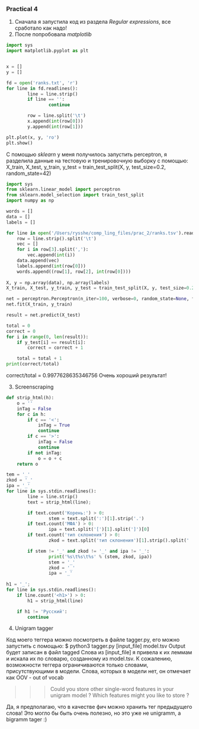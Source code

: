 ### Practical 4

1. Сначала я запустила код из раздела *Regular expressions*, все сработало как надо!
2. После попробовала *matplotlib*

```python
import sys
import matplotlib.pyplot as plt


x = []
y = []

fd = open('ranks.txt', 'r')
for line in fd.readlines():
        line = line.strip()
        if line == '':
                continue

        row = line.split('\t')
        x.append(int(row[0]))
        y.append(int(row[1]))

plt.plot(x, y, 'ro')
plt.show()
```

С помощью *sklearn* у меня получилось запустить perceptron, я разделила данные на тестовую и тренировочную выборку с помощью:
X_train, X_test, y_train, y_test = train_test_split(X, y, test_size=0.2, random_state=42)

```python
import sys
from sklearn.linear_model import perceptron
from sklearn.model_selection import train_test_split
import numpy as np

words = []   
data = []    
labels = []   

for line in open('/Users/rysshe/comp_ling_files/prac_2/ranks.tsv').readlines():
    row = line.strip().split('\t')
    vec = []
    for i in row[3].split(','):
        vec.append(int(i))
    data.append(vec)
    labels.append(int(row[0]))
    words.append((row[1], row[2], int(row[0])))
    
X, y = np.array(data), np.array(labels)
X_train, X_test, y_train, y_test = train_test_split(X, y, test_size=0.2, random_state=42)

net = perceptron.Perceptron(n_iter=100, verbose=0, random_state=None, fit_intercept=True, eta0=0.002)
net.fit(X_train, y_train)

result = net.predict(X_test)

total = 0
correct = 0
for i in range(0, len(result)):
    if y_test[i] == result[i]:
        correct = correct + 1

    total = total + 1
print(correct/total)

```
correct/total = 0.9977628635346756
Очень хороший результат!

3. Screenscraping



```python
def strip_html(h):
	o = ''
	inTag = False
	for c in h: 
		if c == '<':
			inTag = True
			continue
		if c == '>':
			inTag = False
			continue
		if not inTag:
			o = o + c
	return o

tem = '_'
zkod = '_'
ipa = '_'
for line in sys.stdin.readlines(): 
        line = line.strip()
        text = strip_html(line);

        if text.count('Корень:') > 0:
                stem = text.split(':')[1].strip('.')
        if text.count('МФА') > 0:
                ipa = text.split('[')[1].split(']')[0]
        if text.count('тип склонения') > 0:
                zkod = text.split('тип склонения')[1].strip().split(' ')[0]

        if stem != '_' and zkod != '_' and ipa != '_':
                print('%s\t%s\t%s' % (stem, zkod, ipa))
                stem = '_'
                zkod = '_'
                ipa = '_'
                
h1 = '_';
for line in sys.stdin.readlines(): 
	if line.count('<h1>') > 0: 
		h1 = strip_html(line)

	if h1 != 'Русский': 
		continue

```

4. Unigram tagger 

Код моего теггера можно посмотреть в файлe tagger.py, его можно запустить с помощью: $ python3 tagger.py [input_file] model.tsv
Output будет записан в файл tagged
Слова из [input_file] я привела к их леммам и искала их по словарю, созданному из model.tsv.
К сожалению, возможности теггера ограничиваются только словами, присутствующими в модели. Слова, которых в модели нет, он отмечает как
OOV - out of vocab

>>> Could you store other single-word features in your unigram model ? Which features might you like to store ?

Да, я предполагаю, что в качестве фич можно хранить тег предыдущего слова! Это могло бы быть очень полезно, но это уже не unigramm, а bigramm tager :)




